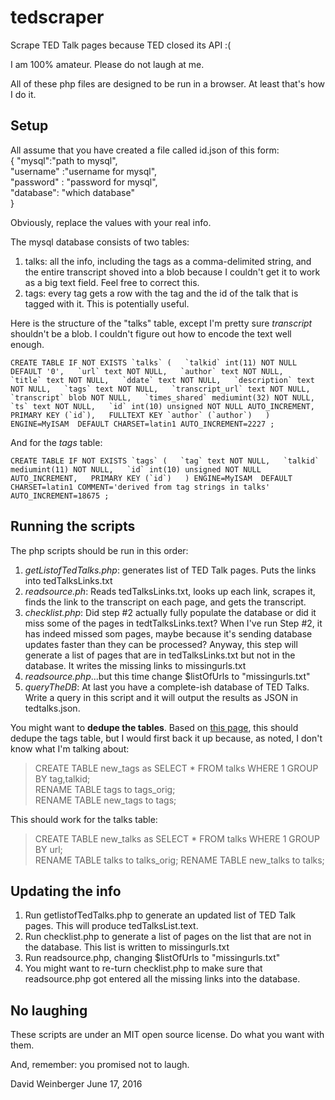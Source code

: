 # tedscraper
Scrape TED Talk pages because TED closed its API :(

I am 100% amateur. Please do not laugh at me.

All of these php files are designed to be run in a browser. At least that's how I do it.

## Setup

All assume that you have created a file called id.json of this form:  
{
"mysql":"path to mysql",  
"username" :"username for mysql",  
"password" : "password for mysql",  
"database": "which database"    
}

Obviously, replace the values with your real info.

The mysql database consists of two tables:

1. talks: all the info, including the tags as a comma-delimited string, and the entire transcript shoved into a blob because I couldn't get it to work as a big text field. Feel free to correct this.
2. tags: every tag gets a row with the tag and the id of the talk that is tagged with it. This is potentially useful.

Here is the structure of the "talks" table, except I'm pretty sure _transcript_ shouldn't be a blob. I couldn't figure out how to encode the text well enough.

````CREATE TABLE IF NOT EXISTS `talks` (  
  `talkid` int(11) NOT NULL DEFAULT '0',  
  `url` text NOT NULL,  
  `author` text NOT NULL,  
  `title` text NOT NULL,  
  `ddate` text NOT NULL,  
  `description` text NOT NULL,  
  `tags` text NOT NULL,  
  `transcript_url` text NOT NULL,  
  `transcript` blob NOT NULL,  
  `times_shared` mediumint(32) NOT NULL,  
  `ts` text NOT NULL,  
  `id` int(10) unsigned NOT NULL AUTO_INCREMENT,  
  PRIMARY KEY (`id`),  
  FULLTEXT KEY `author` (`author`)  
) ENGINE=MyISAM  DEFAULT CHARSET=latin1 AUTO_INCREMENT=2227 ;````

And for the _tags_ table:

````CREATE TABLE IF NOT EXISTS `tags` (  
  `tag` text NOT NULL,  
  `talkid` mediumint(11) NOT NULL,  
  `id` int(10) unsigned NOT NULL AUTO_INCREMENT,  
  PRIMARY KEY (`id`)  
) ENGINE=MyISAM  DEFAULT CHARSET=latin1 COMMENT='derived from tag strings in talks' AUTO_INCREMENT=18675 ;````

## Running the scripts

The php scripts should be run in this order:

1. *getListofTedTalks.php*: generates list of TED Talk pages. Puts the links into tedTalksLinks.txt
2. *readsource.ph*: Reads tedTalksLinks.txt, looks up each link, scrapes it, finds the link to the transcript on each page, and gets the transcript. 
3. *checklist.php*: Did step #2 actually fully populate the database or did it miss some of the pages in tedtTalksLinks.text? When I've run Step #2, it has indeed missed som pages,  maybe because it's sending database updates faster than they can be processed? Anyway, this step will generate a list of pages that are in tedTalksLinks.txt but not in the database. It writes the missing links to missingurls.txt
4. *readsource.php*...but this time change $listOfUrls to "missingurls.txt"
5. *queryTheDB*: At last you have a complete-ish database of TED Talks. Write a query in this script and it will output the results as JSON in tedtalks.json.

You might want to **dedupe the tables**. Based on [this page](http://www.justin-cook.com/wp/2006/12/12/remove-duplicate-entries-rows-a-mysql-database-table/), this should dedupe the tags table, but I would first back it up because, as noted, I don't know what I'm talking about:

>CREATE TABLE new_tags as SELECT * FROM talks WHERE 1 GROUP BY tag,talkid;  
RENAME TABLE tags to tags_orig;  
RENAME TABLE new_tags to tags;

This should work for the talks table:

>CREATE TABLE new_talks as SELECT * FROM talks WHERE 1 GROUP BY url;  
RENAME TABLE talks to talks_orig;
RENAME TABLE new_talks to talks;

## Updating the info

1. Run getlistofTedTalks.php to generate an updated list of TED Talk pages. This will produce tedTalksList.text.
2. Run checklist.php to generate a list of pages on the list that are not in the database. This list is written to missingurls.txt
3. Run readsource.php, changing  $listOfUrls to "missingurls.txt"
4. You might want to re-turn checklist.php to make sure that readsource.php got entered all the missing links into the database.

## No laughing

These scripts are under an MIT open source license. Do what you want with them.

And, remember: you promised not to laugh.

David Weinberger
June 17, 2016


